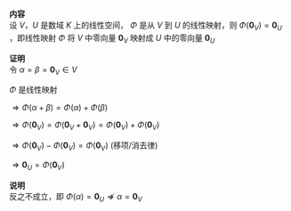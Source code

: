 **内容**  
设 $V，U$ 是数域 $K$ 上的线性空间， $\Phi$ 是从 $V$ 到 $U$ 的线性映射，则 $\Phi(\mathbf0_V)=\mathbf0_U$ ，即线性映射 $\Phi$ 将 $V$ 中零向量 $\mathbf0_V$ 映射成 $U$ 中的零向量 $\mathbf0_U$  
  
**证明**  
令 $\alpha=\beta=\mathbf0_V\in V$  
  
$\Phi$ 是线性映射  
  
$\Rightarrow  
\Phi(\alpha+\beta)=\Phi(\alpha)+\Phi(\beta)$  
  
$\Rightarrow\Phi(\mathbf0_V)  
=\Phi(\mathbf0_V+\mathbf0_V)  
=\Phi(\mathbf0_V)+\Phi(\mathbf0_V)$  
  
$\Rightarrow\Phi(\mathbf0_V)  
-\Phi(\mathbf0_V)=\Phi(\mathbf0_V)$  (移项/消去律)  
  
$\Rightarrow\mathbf0_U=\Phi(\mathbf0_V)$  
  
**说明**  
反之不成立，即 $\Phi(\alpha)=\mathbf0_U  
\not\Rightarrow\alpha=\mathbf0_V$  
